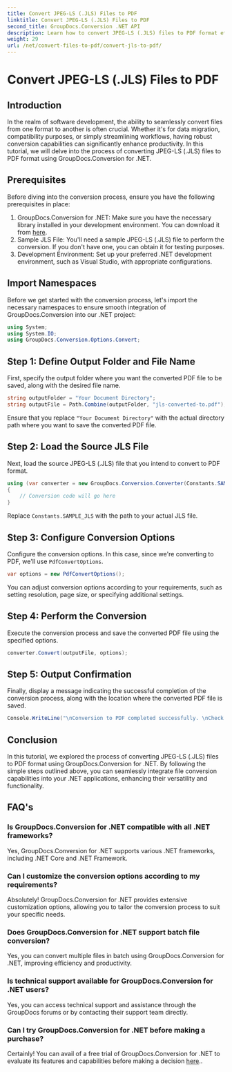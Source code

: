 ```yaml
---
title: Convert JPEG-LS (.JLS) Files to PDF
linktitle: Convert JPEG-LS (.JLS) Files to PDF
second_title: GroupDocs.Conversion .NET API
description: Learn how to convert JPEG-LS (.JLS) files to PDF format effortlessly using GroupDocs.Conversion for .NET. Enhance your file conversion capabilities.
weight: 29
url: /net/convert-files-to-pdf/convert-jls-to-pdf/
---
```


# Convert JPEG-LS (.JLS) Files to PDF

## Introduction
In the realm of software development, the ability to seamlessly convert files from one format to another is often crucial. Whether it's for data migration, compatibility purposes, or simply streamlining workflows, having robust conversion capabilities can significantly enhance productivity. In this tutorial, we will delve into the process of converting JPEG-LS (.JLS) files to PDF format using GroupDocs.Conversion for .NET.
## Prerequisites
Before diving into the conversion process, ensure you have the following prerequisites in place:
1. GroupDocs.Conversion for .NET: Make sure you have the necessary library installed in your development environment. You can download it from [here](https://releases.groupdocs.com/conversion/net/).
2. Sample JLS File: You'll need a sample JPEG-LS (.JLS) file to perform the conversion. If you don't have one, you can obtain it for testing purposes.
3. Development Environment: Set up your preferred .NET development environment, such as Visual Studio, with appropriate configurations.

## Import Namespaces
Before we get started with the conversion process, let's import the necessary namespaces to ensure smooth integration of GroupDocs.Conversion into our .NET project:
```csharp
using System;
using System.IO;
using GroupDocs.Conversion.Options.Convert;
```

## Step 1: Define Output Folder and File Name
First, specify the output folder where you want the converted PDF file to be saved, along with the desired file name.
```csharp
string outputFolder = "Your Document Directory";
string outputFile = Path.Combine(outputFolder, "jls-converted-to.pdf");
```
Ensure that you replace `"Your Document Directory"` with the actual directory path where you want to save the converted PDF file.
## Step 2: Load the Source JLS File
Next, load the source JPEG-LS (.JLS) file that you intend to convert to PDF format.
```csharp
using (var converter = new GroupDocs.Conversion.Converter(Constants.SAMPLE_JLS))
{
    // Conversion code will go here
}
```
Replace `Constants.SAMPLE_JLS` with the path to your actual JLS file.
## Step 3: Configure Conversion Options
Configure the conversion options. In this case, since we're converting to PDF, we'll use `PdfConvertOptions`.
```csharp
var options = new PdfConvertOptions();
```
You can adjust conversion options according to your requirements, such as setting resolution, page size, or specifying additional settings.
## Step 4: Perform the Conversion
Execute the conversion process and save the converted PDF file using the specified options.
```csharp
converter.Convert(outputFile, options);
```
## Step 5: Output Confirmation
Finally, display a message indicating the successful completion of the conversion process, along with the location where the converted PDF file is saved.
```csharp
Console.WriteLine("\nConversion to PDF completed successfully. \nCheck output in {0}", outputFolder);
```

## Conclusion
In this tutorial, we explored the process of converting JPEG-LS (.JLS) files to PDF format using GroupDocs.Conversion for .NET. By following the simple steps outlined above, you can seamlessly integrate file conversion capabilities into your .NET applications, enhancing their versatility and functionality.
## FAQ's
### Is GroupDocs.Conversion for .NET compatible with all .NET frameworks?
Yes, GroupDocs.Conversion for .NET supports various .NET frameworks, including .NET Core and .NET Framework.
### Can I customize the conversion options according to my requirements?
Absolutely! GroupDocs.Conversion for .NET provides extensive customization options, allowing you to tailor the conversion process to suit your specific needs.
### Does GroupDocs.Conversion for .NET support batch file conversion?
Yes, you can convert multiple files in batch using GroupDocs.Conversion for .NET, improving efficiency and productivity.
### Is technical support available for GroupDocs.Conversion for .NET users?
Yes, you can access technical support and assistance through the GroupDocs forums or by contacting their support team directly.
### Can I try GroupDocs.Conversion for .NET before making a purchase?
Certainly! You can avail of a free trial of GroupDocs.Conversion for .NET to evaluate its features and capabilities before making a decision [here](https://releases.groupdocs.com/conversion/net/)..
